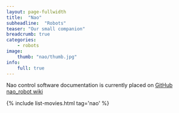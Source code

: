 ```yaml
---
layout: page-fullwidth
title:  "Nao"
subheadline:  "Robots"
teaser: "Our small companion"
breadcrumb: true
categories:
    - robots
image:
    thumb: "nao/thumb.jpg"
info:
    full: true
---
```


Nao control software documentation is currently placed on <a href="http://github.com/rapp-project/rapp-robot-nao/wiki">GitHub nao_robot wiki</a>

{% include list-movies.html tag='nao' %}